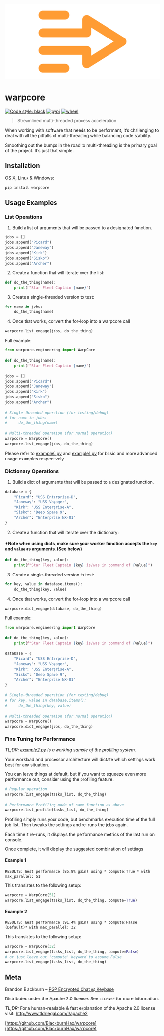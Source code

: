 [![WarpCore logo](https://github.com/BlackburnHax/warpcore/raw/main/docs/warpcore.png)](https://github.com/BlackburnHax/warpcore)
# warpcore
[![Code style: black](https://img.shields.io/badge/code%20style-black-000000.svg)](https://github.com/psf/black) [![pypi](https://img.shields.io/pypi/v/warpcore.svg)](https://pypi.org/project/warpcore/) [![wheel](https://img.shields.io/pypi/wheel/warpcore.svg)](https://pypi.org/project/warpcore/)
> Streamlined multi-threaded process acceleration

When working with software that needs to be performant, it’s challenging to deal with all the pitfalls of multi-threading while balancing code stability.

Smoothing out the bumps in the road to multi-threading is the primary goal of the project. It’s just that simple.


## Installation

OS X, Linux & Windows:

```sh
pip install warpcore
```


## Usage Examples

### List Operations
1. Build a list of arguments that will be passed to a designated function.
```python
jobs = []
jobs.append("Picard")
jobs.append("Janeway")
jobs.append("Kirk")
jobs.append("Sisko")
jobs.append("Archer")
```
2. Create a function that will iterate over the list:
```python
def do_the_thing(name):
    print(f"Star Fleet Captain {name}")
```
3. Create a single-threaded version to test:
```python
for name in jobs:
    do_the_thing(name)
```
4. Once that works, convert the for-loop into a warpcore call
```python
warpcore.list_engage(jobs, do_the_thing)
```

Full example:
```python
from warpcore.engineering import WarpCore

def do_the_thing(name):
    print(f"Star Fleet Captain {name}")

jobs = []
jobs.append("Picard")
jobs.append("Janeway")
jobs.append("Kirk")
jobs.append("Sisko")
jobs.append("Archer")

# Single-threaded operation (for testing/debug)
# for name in jobs:
#     do_the_thing(name)

# Multi-threaded operation (for normal operation)
warpcore = WarpCore()
warpcore.list_engage(jobs, do_the_thing)
```
Please refer to [example0.py](https://github.com/BlackburnHax/warpcore/blob/main/docs/example0.py) and [example1.py](https://github.com/BlackburnHax/warpcore/blob/main/docs/example1.py) for basic and more advanced usage examples respectively.

### Dictionary Operations
1. Build a dict of arguments that will be passed to a designated function.
```python
database = {
    "Picard": "USS Enterprise-D",
    "Janeway": "USS Voyager",
    "Kirk": "USS Enterprise-A",
    "Sisko": "Deep Space 9",
    "Archer": "Enterprise NX-01"
}
```
2. Create a function that will iterate over the dictionary:
#### *Note when using dicts, make sure your worker function accepts the `key` and `value` as arguments. (See below)
```python
def do_the_thing(key, value):
    print(f"Star Fleet Captain {key} is/was in command of {value}")
```
3. Create a single-threaded version to test:
```python
for key, value in database.items():
    do_the_thing(key, value)
```
4. Once that works, convert the for-loop into a warpcore call
```python
warpcore.dict_engage(database, do_the_thing)
```

Full example:
```python
from warpcore.engineering import WarpCore

def do_the_thing(key, value):
    print(f"Star Fleet Captain {key} is/was in command of {value}")

database = {
    "Picard": "USS Enterprise-D",
    "Janeway": "USS Voyager",
    "Kirk": "USS Enterprise-A",
    "Sisko": "Deep Space 9",
    "Archer": "Enterprise NX-01"
}

# Single-threaded operation (for testing/debug)
# for key, value in database.items():
#     do_the_thing(key, value)

# Multi-threaded operation (for normal operation)
warpcore = WarpCore()
warpcore.dict_engage(jobs, do_the_thing)
```

### Fine Tuning for Performance
_TL;DR: [example2.py](https://github.com/BlackburnHax/warpcore/blob/main/docs/example2.py) Is a working sample of the profiling system._

Your workload and processor architecture will dictate which settings work best for any situation.

You can leave things at default, but if you want to squeeze even more performance out, consider using the profiling feature.
```python
# Regular operation
warpcore.list_engage(tasks_list, do_the_thing)

# Performance Profiling mode of same function as above
warpcore.list_profile(tasks_list, do_the_thing)
```
Profiling simply runs your code, but benchmarks execution time of the full job list. Then tweaks the settings and re-runs the jobs again.

Each time it re-runs, it displays the performance metrics of the last run on console.

Once complete, it will display the suggested combination of settings
#### Example 1
```shell
RESULTS: Best performance (85.8% gain) using * compute:True * with max_parallel: 51
```
This translates to the following setup:
```python
warpcore = WarpCore(51)
warpcore.list_engage(tasks_list, do_the_thing, compute=True)
```
#### Example 2
```shell
RESULTS: Best performance (91.4% gain) using * compute:False (Default)* with max_parallel: 32
```
This translates to the following setup:
```python
warpcore = WarpCore(32)
warpcore.list_engage(tasks_list, do_the_thing, compute=False)
# or just leave out 'compute' keyword to assume False
warpcore.list_engage(tasks_list, do_the_thing)
```

## Meta

Brandon Blackburn – [PGP Encrypted Chat @ Keybase](https://keybase.io/blackburnhax/chat)

Distributed under the Apache 2.0 license. See ``LICENSE`` for more information.

_TL;DR:_
For a human-readable & fast explanation of the Apache 2.0 license visit:  http://www.tldrlegal.com/l/apache2


[https://github.com/BlackburnHax/warpcore](https://github.com/BlackburnHax/warpcore)